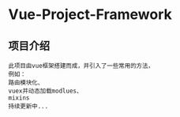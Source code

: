 # Vue-Project-Framework 

## 项目介绍
```
此项目由vue框架搭建而成，并引入了一些常用的方法，
例如：
路由模块化、
vuex并动态加载modlues、
mixins
持续更新中...
```
